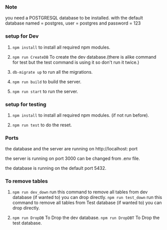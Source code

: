 ### Note 
you need a POSTGRESQL database to be installed.
with the default database named = postgres, user = postgres and password = 123


### setup for Dev
1. `npm install` to install all required npm modules.

2. `npm run CreateDB` To create the dev database.(there is alike command for test but the test command is using it so don't run it twice.)

3. `db-migrate up` to run all the migrations. 

4. `npm run build` to build the server.

5. `npm run start` to run the server.

### setup for testing 
1. `npm install` to install all required npm modules. (if not run before).

2. `npm run test` to do the reset.

### Ports
the database and the server are running on http://localhost: port

the server is running on port 3000 can be changed from .env file.

the database is running on the default port 5432.

### To remove tables
1. `npm run dev_down` run this command to remove all tables from dev database (if wanted to) you can drop directly.
   `npm run test_down` run this command to remove all tables from Test database (if wanted to) you can drop directly.

2. `npm run DropDB` To Drop the dev database.
   `npm run DropDBT` To Drop the test database.
